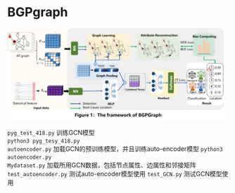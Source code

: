 # BGPgraph
<div style="text-align: center;",align="center">
<img src="fig1.png" alt="本地图片">
</div>

``pyg_test_418.py`` 训练GCN模型  
``python3 pyg_tesy_418.py ``  
``autoencoder.py`` 加载GCN的预训练模型，并且训练auto-encoder模型
``python3 autoencoder.py ``  
``Mydataset.py`` 加载所用GCN数据，包括节点属性、边属性和邻接矩阵
``test_autoencoder.py`` 测试auto-encoder模型使用
``test_GCN.py`` 测试GCN模型使用
